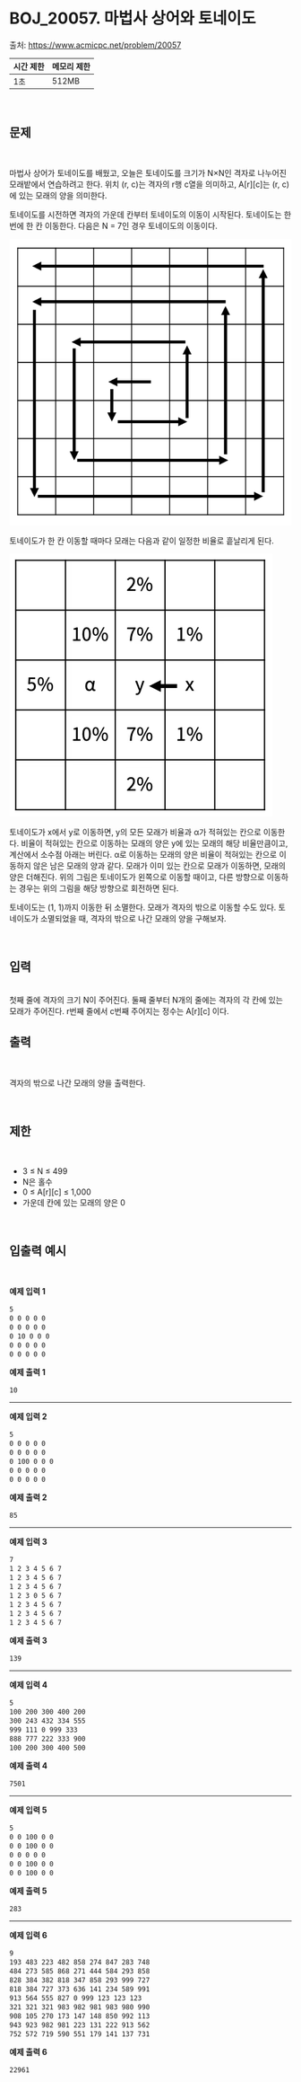# BOJ_20057. 마법사 상어와 토네이도


출처: https://www.acmicpc.net/problem/20057


|   시간 제한   |   메모리 제한 |
|   ---       |     ---    |
|   1초      |    512MB     |

<br>

## 문제

<br>

마법사 상어가 토네이도를 배웠고, 오늘은 토네이도를 크기가 N×N인 격자로 나누어진 모래밭에서 연습하려고 한다. 위치 (r, c)는 격자의 r행 c열을 의미하고, A[r][c]는 (r, c)에 있는 모래의 양을 의미한다.

토네이도를 시전하면 격자의 가운데 칸부터 토네이도의 이동이 시작된다. 토네이도는 한 번에 한 칸 이동한다. 다음은 N = 7인 경우 토네이도의 이동이다.

<img src="./assets/img01.png">


토네이도가 한 칸 이동할 때마다 모래는 다음과 같이 일정한 비율로 흩날리게 된다.

<img src="./assets/img02.png">


토네이도가 x에서 y로 이동하면, y의 모든 모래가 비율과 α가 적혀있는 칸으로 이동한다. 비율이 적혀있는 칸으로 이동하는 모래의 양은 y에 있는 모래의 해당 비율만큼이고, 계산에서 소수점 아래는 버린다. α로 이동하는 모래의 양은 비율이 적혀있는 칸으로 이동하지 않은 남은 모래의 양과 같다. 모래가 이미 있는 칸으로 모래가 이동하면, 모래의 양은 더해진다. 위의 그림은 토네이도가 왼쪽으로 이동할 때이고, 다른 방향으로 이동하는 경우는 위의 그림을 해당 방향으로 회전하면 된다.

토네이도는 (1, 1)까지 이동한 뒤 소멸한다. 모래가 격자의 밖으로 이동할 수도 있다. 토네이도가 소멸되었을 때, 격자의 밖으로 나간 모래의 양을 구해보자.

<br>

## 입력

<br>
첫째 줄에 격자의 크기 N이 주어진다. 둘째 줄부터 N개의 줄에는 격자의 각 칸에 있는 모래가 주어진다. r번째 줄에서 c번째 주어지는 정수는 A[r][c] 이다.

<br>

## 출력

<br>

격자의 밖으로 나간 모래의 양을 출력한다.


<br>

## 제한

<br>

- 3 ≤ N ≤ 499
- N은 홀수
- 0 ≤ A[r][c] ≤ 1,000
- 가운데 칸에 있는 모래의 양은 0


<br>

## 입출력 예시

<br>


**예제 입력 1**

```
5
0 0 0 0 0
0 0 0 0 0
0 10 0 0 0
0 0 0 0 0
0 0 0 0 0
```

**예제 출력 1**

```
10
```

---


**예제 입력 2**

```
5
0 0 0 0 0
0 0 0 0 0
0 100 0 0 0
0 0 0 0 0
0 0 0 0 0 
```

**예제 출력 2**

```
85
```


---


**예제 입력 3**

```
7
1 2 3 4 5 6 7
1 2 3 4 5 6 7
1 2 3 4 5 6 7
1 2 3 0 5 6 7
1 2 3 4 5 6 7
1 2 3 4 5 6 7
1 2 3 4 5 6 7
```

**예제 출력 3**

```
139
```


---


**예제 입력 4**

```
5
100 200 300 400 200
300 243 432 334 555
999 111 0 999 333
888 777 222 333 900
100 200 300 400 500
```

**예제 출력 4**

```
7501
```

---


**예제 입력 5**

```
5
0 0 100 0 0
0 0 100 0 0
0 0 0 0 0
0 0 100 0 0
0 0 100 0 0
```

**예제 출력 5**

```
283
```


---


**예제 입력 6**

```
9
193 483 223 482 858 274 847 283 748
484 273 585 868 271 444 584 293 858
828 384 382 818 347 858 293 999 727
818 384 727 373 636 141 234 589 991
913 564 555 827 0 999 123 123 123
321 321 321 983 982 981 983 980 990
908 105 270 173 147 148 850 992 113
943 923 982 981 223 131 222 913 562
752 572 719 590 551 179 141 137 731
```

**예제 출력 6**

```
22961
```

